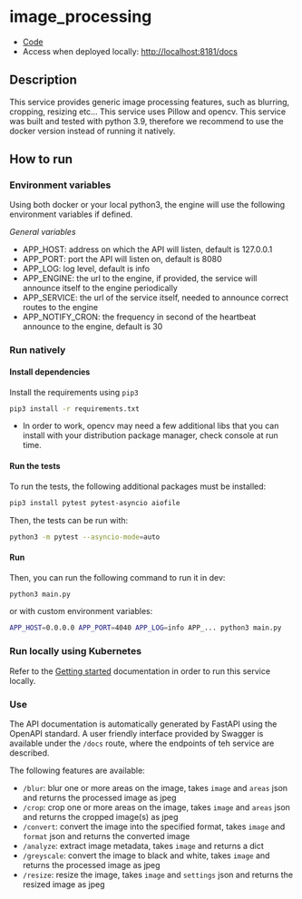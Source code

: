 # image_processing

- [Code](../../services/image_processing/README.md)
- Access when deployed locally: <http://localhost:8181/docs>

## Description
This service provides generic image processing features, such as blurring, cropping, resizing etc... This service uses Pillow and opencv. This service was built and tested with python 3.9, therefore we recommend to use the docker version instead of running it natively.

## How to run
### Environment variables
Using both docker or your local python3, the engine will use the following environment variables if defined.

*General variables*

- APP_HOST: address on which the API will listen, default is 127.0.0.1
- APP_PORT: port the API will listen on, default is 8080
- APP_LOG: log level, default is info
- APP_ENGINE: the url to the engine, if provided, the service will announce itself to the engine periodically
- APP_SERVICE: the url of the service itself, needed to announce correct routes to the engine
- APP_NOTIFY_CRON: the frequency in second of the heartbeat announce to the engine, default is 30

### Run natively
#### Install dependencies
Install the requirements using `pip3`

```bash
pip3 install -r requirements.txt
```

* In order to work, opencv may need a few additional libs that you can install with your distribution package manager, check console at run time.
#### Run the tests
To run the tests, the following additional packages must be installed:

```bash
pip3 install pytest pytest-asyncio aiofile
```

Then, the tests can be run with:
```bash
python3 -m pytest --asyncio-mode=auto
```

#### Run
Then, you can run the following command to run it in dev:

```bash
python3 main.py
```

or with custom environment variables:

```bash
APP_HOST=0.0.0.0 APP_PORT=4040 APP_LOG=info APP_... python3 main.py
```

### Run locally using Kubernetes

Refer to the [Getting started](../docs/getting-started.md) documentation in order to run this service locally.

### Use
The API documentation is automatically generated by FastAPI using the OpenAPI standard. A user friendly interface provided by Swagger is available under the `/docs` route, where the endpoints of teh service are described.

The following features are available:

- `/blur`: blur one or more areas on the image, takes `image` and `areas` json and returns the processed image as jpeg
- `/crop`: crop one or more areas on the image, takes `image` and `areas` json and returns the cropped image(s) as jpeg
- `/convert`: convert the image into the specified format, takes `image` and `format` json and returns the converted image
- `/analyze`: extract image metadata, takes `image` and returns a dict
- `/greyscale`: convert the image to black and white, takes `image` and returns the processed image as jpeg
- `/resize`: resize the image, takes `image` and `settings` json and returns the resized image as jpeg
